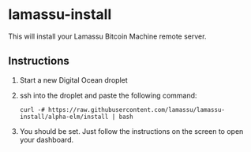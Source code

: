lamassu-install
===============

This will install your Lamassu Bitcoin Machine remote server.

Instructions
------------

1. Start a new Digital Ocean droplet
2. ssh into the droplet and paste the following command:

    ```
    curl -# https://raw.githubusercontent.com/lamassu/lamassu-install/alpha-elm/install | bash
    ```

3. You should be set. Just follow the instructions on the screen to open your dashboard.
